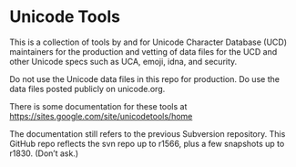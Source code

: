 # Unicode Tools

This is a collection of tools by and for Unicode Character Database (UCD)
maintainers for the production and vetting of data files for the UCD and
other Unicode specs such as UCA, emoji, idna, and security.

Do not use the Unicode data files in this repo for production.
Do use the data files posted publicly on unicode.org.

There is some documentation for these tools at
https://sites.google.com/site/unicodetools/home

The documentation still refers to the previous Subversion repository.
This GitHub repo reflects the svn repo up to r1566,
plus a few snapshots up to r1830. (Don’t ask.)

